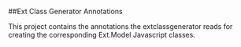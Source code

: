 ##Ext Class Generator Annotations

This project contains the annotations the extclassgenerator reads for creating the corresponding Ext.Model Javascript classes.
